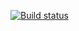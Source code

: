 [![Build status](https://ci.appveyor.com/api/projects/status/j09f1xaaw19seu1d?svg=true)](https://ci.appveyor.com/project/dafokina/auto6)
